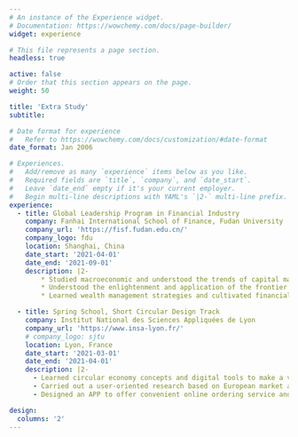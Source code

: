 ```yaml
---
# An instance of the Experience widget.
# Documentation: https://wowchemy.com/docs/page-builder/
widget: experience

# This file represents a page section.
headless: true

active: false
# Order that this section appears on the page.
weight: 50

title: 'Extra Study'
subtitle:

# Date format for experience
#   Refer to https://wowchemy.com/docs/customization/#date-format
date_format: Jan 2006

# Experiences.
#   Add/remove as many `experience` items below as you like.
#   Required fields are `title`, `company`, and `date_start`.
#   Leave `date_end` empty if it's your current employer.
#   Begin multi-line descriptions with YAML's `|2-` multi-line prefix.
experience:
  - title: Global Leadership Program in Financial Industry
    company: Fanhai International School of Finance, Fudan University
    company_url: 'https://fisf.fudan.edu.cn/'
    company_logo: fdu
    location: Shanghai, China
    date_start: '2021-04-01'
    date_end: '2021-09-01'
    description: |2-
        * Studied macroeconomic and understood the trends of capital market
        * Understood the enlightenment and application of the frontier theory of economy
        * Learned wealth management strategies and cultivated financial thinking

  - title: Spring School, Short Circular Design Track
    company: Institut National des Sciences Appliquées de Lyon
    company_url: 'https://www.insa-lyon.fr/'
    # company_logo: sjtu
    location: Lyon, France
    date_start: '2021-03-01'
    date_end: '2021-04-01'
    description: |2-
      - Learned circular economy concepts and digital tools to make a virtual mock-up
      - Carried out a user-oriented research based on European market and found environmental issues can be solved with digital tools
      - Designed an APP to offer convenient online ordering service and promote recycling after meals for Lyon campus cafeteria

design:
  columns: '2'
---
```

